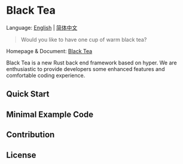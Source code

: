 # Black Tea

Language: [English](./README.md) | [简体中文](./README_cn.md)

> Would you like to have one cup of warm black tea?

Homepage & Document: [Black Tea](https://blacktea.lirui.tech/)

Black Tea is a new Rust back end framework based on hyper. We are enthusiastic to provide developers some enhanced features and comfortable coding experience.

## Quick Start



## Minimal Example Code



## Contribution



## License

